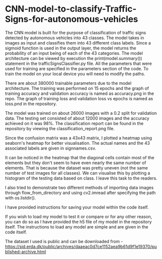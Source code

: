 # CNN-model-to-classify-Traffic-Signs-for-autonomous-vehicles
The CNN model is built for the purpose of classification of traffic signs detected by autonomous vehicles into 43 classes.
The model takes in images as input and classifies them into 43 different class labels. Since a sigmoid function is used in the output layer, the model returns the probability of an input being of each of the 43 categories.
The model architecture can be viewed by execution the print(model.summary()) statement in the trafficSignsClassifier.py file.
All the parameters that were used for training are specified in the parameters section of the code. To train the model on your local device you will need to modify the paths.

There are about 380000 trainable parameters due to the model architecture. The training was performed on 15 epochs and the graph of training accuracy and validation accuracy is named as accuracy.png in the repo.
The graph of training loss and validation loss vs epochs is named as loss.pnd in the repository.

The model was trained on about 26000 images with a 0.2 split for validation data. The testing set consisted of about 12000 images and the accuracy achieved on it was 98%.
The classification report can be found in the repository by viewing the classification_report.png file.

Since the confusion matrix was a 43x43 matrix, I plotted a heatmap using seaborn's heatmap for better visualisation.
The actual names and the 43 associated labels are given in signnames.csv.

It can be noticed in the heatmap that the diagonal cells contain most of the elements but they don't seem to have even nearly the same number of elements. That is because the dataset was pretty uneven (not the same number of test images for all classes). We can visualise this by plotting a histogram of the testing data based on class. I leave this task to the readers.

I also tried to demonstrate two different methods of importing data images through flow_from_directory and using cv2.imread after specifying the path with os.listdir().

I have provided instructions for saving your model within the code itself.

If you wish to load my model to test it or compare or for any other reason, you can do so as I have provided the h5  file of my model in the repository itself. The instructions to load any model are simple and are given in the code itself.

The dataset I used is public and can be downloaded from - https://sid.erda.dk/public/archives/daaeac0d7ce1152aea9b61d9f1e19370/published-archive.html
